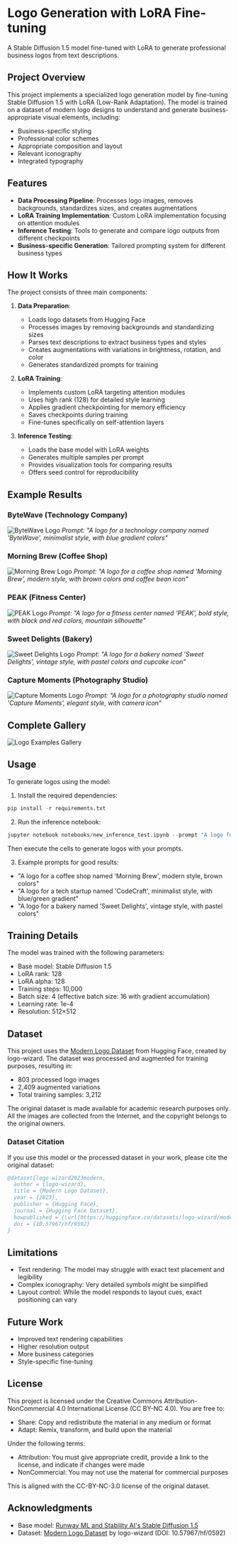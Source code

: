 # Logo Generation with LoRA Fine-tuning

A Stable Diffusion 1.5 model fine-tuned with LoRA to generate professional business logos from text descriptions.

## Project Overview

This project implements a specialized logo generation model by fine-tuning Stable Diffusion 1.5 with LoRA (Low-Rank Adaptation). The model is trained on a dataset of modern logo designs to understand and generate business-appropriate visual elements, including:

- Business-specific styling
- Professional color schemes
- Appropriate composition and layout
- Relevant iconography
- Integrated typography

## Features

- **Data Processing Pipeline**: Processes logo images, removes backgrounds, standardizes sizes, and creates augmentations
- **LoRA Training Implementation**: Custom LoRA implementation focusing on attention modules
- **Inference Testing**: Tools to generate and compare logo outputs from different checkpoints
- **Business-specific Generation**: Tailored prompting system for different business types

## How It Works

The project consists of three main components:

1. **Data Preparation**: 
   - Loads logo datasets from Hugging Face
   - Processes images by removing backgrounds and standardizing sizes
   - Parses text descriptions to extract business types and styles
   - Creates augmentations with variations in brightness, rotation, and color
   - Generates standardized prompts for training

2. **LoRA Training**:
   - Implements custom LoRA targeting attention modules
   - Uses high rank (128) for detailed style learning
   - Applies gradient checkpointing for memory efficiency
   - Saves checkpoints during training
   - Fine-tunes specifically on self-attention layers

3. **Inference Testing**:
   - Loads the base model with LoRA weights
   - Generates multiple samples per prompt
   - Provides visualization tools for comparing results
   - Offers seed control for reproducibility

## Example Results

### ByteWave (Technology Company)
![ByteWave Logo](examples/ByteWave_technology_company_0.png)
*Prompt: "A logo for a technology company named 'ByteWave', minimalist style, with blue gradient colors"*

### Morning Brew (Coffee Shop)
![Morning Brew Logo](examples/Morning%20Brew_coffee_shop_0.png)
*Prompt: "A logo for a coffee shop named 'Morning Brew', modern style, with brown colors and coffee bean icon"*

### PEAK (Fitness Center)
![PEAK Logo](examples/PEAK_fitness_center_0.png)
*Prompt: "A logo for a fitness center named 'PEAK', bold style, with black and red colors, mountain silhouette"*

### Sweet Delights (Bakery)
![Sweet Delights Logo](examples/Sweet%20Delights_bakery_0.png)
*Prompt: "A logo for a bakery named 'Sweet Delights', vintage style, with pastel colors and cupcake icon"*

### Capture Moments (Photography Studio)
![Capture Moments Logo](examples/Capture%20Moments_photography_studio_0.png)
*Prompt: "A logo for a photography studio named 'Capture Moments', elegant style, with camera icon"*


## Complete Gallery

![Logo Examples Gallery](examples/logo_examples_gallery.png)

## Usage

To generate logos using the model:

1. Install the required dependencies:
```python
pip install -r requirements.txt
```

2. Run the inference notebook:
```python
jupyter notebook notebooks/new_inference_test.ipynb --prompt "A logo for a technology company named 'ByteWave'"
```

Then execute the cells to generate logos with your prompts.

3. Example prompts for good results:
- "A logo for a coffee shop named 'Morning Brew', modern style, brown colors"
- "A logo for a tech startup named 'CodeCraft', minimalist style, with blue/green gradient"
- "A logo for a bakery named 'Sweet Delights', vintage style, with pastel colors"

## Training Details

The model was trained with the following parameters:
- Base model: Stable Diffusion 1.5
- LoRA rank: 128
- LoRA alpha: 128
- Training steps: 10,000
- Batch size: 4 (effective batch size: 16 with gradient accumulation)
- Learning rate: 1e-4
- Resolution: 512×512

## Dataset

This project uses the [Modern Logo Dataset](https://huggingface.co/datasets/logo-wizard/modern-logo-dataset) from Hugging Face, created by logo-wizard. The dataset was processed and augmented for training purposes, resulting in:

- 803 processed logo images
- 2,409 augmented variations
- Total training samples: 3,212

The original dataset is made available for academic research purposes only. All the images are collected from the Internet, and the copyright belongs to the original owners.

### Dataset Citation

If you use this model or the processed dataset in your work, please cite the original dataset:

```bibtex
@dataset{logo-wizard2023modern,
  author = {logo-wizard},
  title = {Modern Logo Dataset},
  year = {2023},
  publisher = {Hugging Face},
  journal = {Hugging Face Dataset},
  howpublished = {\url{https://huggingface.co/datasets/logo-wizard/modern-logo-dataset}},
  doi = {10.57967/hf/0592}
}
```

## Limitations

- Text rendering: The model may struggle with exact text placement and legibility
- Complex iconography: Very detailed symbols might be simplified
- Layout control: While the model responds to layout cues, exact positioning can vary

## Future Work

- Improved text rendering capabilities
- Higher resolution output
- More business categories
- Style-specific fine-tuning

## License

This project is licensed under the Creative Commons Attribution-NonCommercial 4.0 International License (CC BY-NC 4.0). You are free to:

- Share: Copy and redistribute the material in any medium or format
- Adapt: Remix, transform, and build upon the material

Under the following terms:
- Attribution: You must give appropriate credit, provide a link to the license, and indicate if changes were made
- NonCommercial: You may not use the material for commercial purposes

This is aligned with the CC-BY-NC-3.0 license of the original dataset.

## Acknowledgments

- Base model: [Runway ML and Stability AI's Stable Diffusion 1.5](https://huggingface.co/runwayml/stable-diffusion-v1-5)
- Dataset: [Modern Logo Dataset](https://huggingface.co/datasets/logo-wizard/modern-logo-dataset) by logo-wizard (DOI: 10.57967/hf/0592)